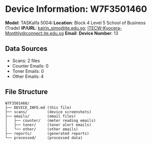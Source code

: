 # Device Information: W7F3501460

**Model**: TASKalfa 5004i
**Location**: Block 4 Level 5 School of Business (Trade)
**IP/URL**: kairin_simo@ite.edu.sg; ITECW-Kyocera-Monthly@connect.ite.edu.sg
**Email**: 
**Device Number**: 13

## Data Sources
- Scans: 2 files
- Counter Emails: 0
- Toner Emails: 0
- Other Emails: 4

## File Structure
```
W7F3501460/
├── DEVICE_INFO.md (this file)
├── scans/         (device screenshots)
├── emails/        (email files)
│   ├── counter/   (meter reading emails)
│   ├── toner/     (toner alert emails)
│   └── other/     (other emails)
├── reports/       (generated reports)
└── processed/     (processed data)
```
